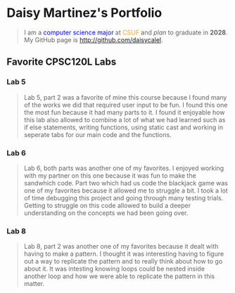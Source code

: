
# Daisy Martinez's Portfolio

> I am a <span style="color:blue">computer science major</span> at <span style="color:orange">CSUF</span> and *plan* to graduate in **2028**.
My GitHub page is http://github.com/daisycalel.


## Favorite CPSC120L Labs

### Lab 5

> Lab 5, part 2 was a favorite of mine this course because I found many of 
the works we did that required user input to be fun. I found this one the most fun 
because it had many parts to it. I found it enjoyable how this lab also allowed to
combine a lot of what we had learned such as if else statements, writing functions, 
using static cast and working in seperate tabs for our main code and the functions.

### Lab 6
> Lab 6, both parts was another one of my favorites. I enjoyed working with my 
partner on this one because it was fun to make the sandwhich code. Part two which
had us code the blackjack game was one of my favorites because it allowed me to
struggle a bit. I took a lot of time debugging this project and going through 
many testing trials. Getting to struggle on this code allowed to build a deeper
understanding on the concepts we had been going over.

### Lab 8
> Lab 8, part 2 was another one of my favorites because it dealt with having to make 
a pattern. I thought it was interesting having to figure out a way to replicate the 
pattern and to really think about how to go about it. It was intesting knowing loops 
could be nested inside another loop and how we were able to replicate the pattern in 
this matter.